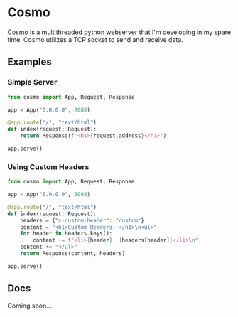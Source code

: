 # Cosmo

Cosmo is a multithreaded python webserver that I'm developing in my spare time. Cosmo utilizes a TCP socket to send and receive data.

## Examples

### Simple Server

```py
from cosmo import App, Request, Response

app = App("0.0.0.0", 8080)

@app.route("/", "text/html")
def index(request: Request):
    return Response(f"<h1>{request.address}</h1>")

app.serve()
```

### Using Custom Headers

```py
from cosmo import App, Request, Response

app = App("0.0.0.0", 8080)

@app.route("/", "text/html")
def index(request: Request):
    headers = {"x-custom-header": "custom"}
    content = "<h1>Custom Headers: </h1>\n<ul>"
    for header in headers.keys():
        content += f"<li>{header}: {headers[header]}</li>\n"
    content += "</ul>"
    return Response(content, headers)

app.serve()
```

## Docs

Coming soon...